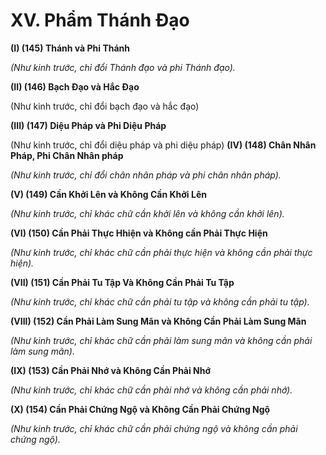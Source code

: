 # XV. Phẩm Thánh Ðạo

**(I) (145) Thánh và Phi Thánh**

_(Như kinh trước, chỉ đổi Thánh đạo và phi Thánh đạo)._

**(II) (146) Bạch Ðạo và Hắc Ðạo**

(Như kinh trước, chỉ đổi bạch đạo và hắc đạo)

**(III) (147) Diệu Pháp và Phi Diệu Pháp**

(Như kinh trước, chỉ đổi diệu pháp và phi diệu pháp)
**(IV) (148) Chân Nhân Pháp, Phi Chân Nhân pháp**

_(Như kinh trước, chỉ đổi chân nhân pháp và phi chân nhân pháp)._

**(V) (149) Cần Khởi Lên và Không Cần Khởi Lên**

_(Như kinh trước, chỉ khác chữ cần khởi lên và không cần khởi lên)._

**(VI) (150) Cần Phải Thực Hhiện và Không cần Phải Thực Hiện**

_(Như kinh trước, chỉ khác chữ cần phải thực hiện và không cần phải thực hiện)._

**(VII) (151) Cần Phải Tu Tập Và Không Cần Phải Tu Tập**

_(Như kinh trước, chỉ khác chữ cần phải tu tập và không cần phải tu tập)._

**(VIII) (152) Cần Phải Làm Sung Mãn và Không Cần Phải Làm Sung Mãn**

_(Như kinh trước, chỉ khác chữ cần phải làm sung mãn và không cần phải làm sung mãn)._

**(IX) (153) Cần Phải Nhớ và Không Cần Phải Nhớ**

_(Như kinh trước, chỉ khác chữ cần phải nhớ và không cần phải nhớ)._

**(X) (154) Cần Phải Chứng Ngộ và Không Cần Phải Chứng Ngộ**

_(Như kinh trước, chỉ khác chữ cần phải chứng ngộ và không cần phải chứng ngộ)._

